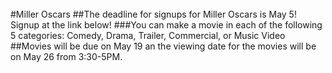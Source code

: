 <br/>
#Miller Oscars
##The deadline for signups for Miller Oscars is May 5! Signup at the link below!
<tinyurl.com/milleroscars2017 >
###You can make a movie in each of the following 5 categories: Comedy, Drama, Trailer, Commercial, or Music Video
##Movies will be due on May 19 an the viewing date for the movies will be on May 26 from 3:30-5PM.
